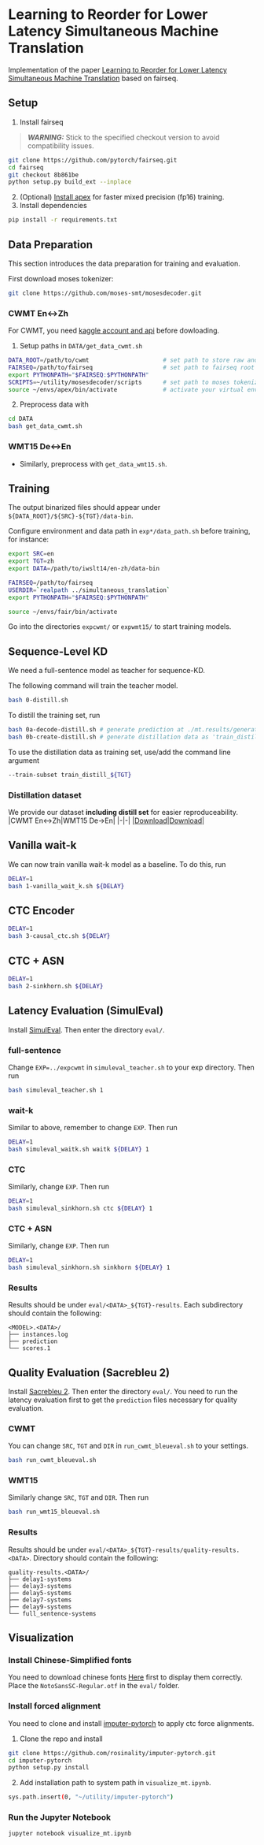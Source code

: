 # Learning to Reorder for Lower Latency Simultaneous Machine Translation
Implementation of the paper [Learning to Reorder for Lower Latency Simultaneous Machine Translation]() based on fairseq.

## Setup
1. Install fairseq
> **_WARNING:_**  Stick to the specified checkout version to avoid compatibility issues.
```bash
git clone https://github.com/pytorch/fairseq.git
cd fairseq
git checkout 8b861be
python setup.py build_ext --inplace
```
2. (Optional) [Install apex](docs/apex_installation.md) for faster mixed precision (fp16) training.
3. Install dependencies
```bash
pip install -r requirements.txt
```

## Data Preparation
This section introduces the data preparation for training and evaluation.

First download moses tokenizer:
```bash
git clone https://github.com/moses-smt/mosesdecoder.git
```

### CWMT En<->Zh
For CWMT, you need [kaggle account and api](https://www.kaggle.com/docs/api) before dowloading.
1. Setup paths in `DATA/get_data_cwmt.sh`
```bash
DATA_ROOT=/path/to/cwmt                     # set path to store raw and preprocessed data
FAIRSEQ=/path/to/fairseq                    # set path to fairseq root
export PYTHONPATH="$FAIRSEQ:$PYTHONPATH"
SCRIPTS=~/utility/mosesdecoder/scripts      # set path to moses tokenizer root
source ~/envs/apex/bin/activate             # activate your virtual environment if any
```
2. Preprocess data with
```bash
cd DATA
bash get_data_cwmt.sh
```

### WMT15 De<->En
- Similarly, preprocess with `get_data_wmt15.sh`.

## Training
The output binarized files should appear under `${DATA_ROOT}/${SRC}-${TGT}/data-bin`. 

Configure environment and data path in `exp*/data_path.sh` before training, for instance:
```bash
export SRC=en
export TGT=zh
export DATA=/path/to/iwslt14/en-zh/data-bin

FAIRSEQ=/path/to/fairseq
USERDIR=`realpath ../simultaneous_translation`
export PYTHONPATH="$FAIRSEQ:$PYTHONPATH"

source ~/envs/fair/bin/activate
```
Go into the directories `expcwmt/` or `expwmt15/` to start training models.

## Sequence-Level KD
We need a full-sentence model as teacher for sequence-KD. 

The following command will train the teacher model.
```bash
bash 0-distill.sh
```
To distill the training set, run 
```bash
bash 0a-decode-distill.sh # generate prediction at ./mt.results/generate-test.txt
bash 0b-create-distill.sh # generate distillation data as 'train_distill_${TGT}' split from prediction
```
To use the distillation data as training set, use/add the command line argument
```bash
--train-subset train_distill_${TGT}
```

### Distillation dataset
We provide our dataset **including distill set** for easier reproduceability.
|CWMT En<->Zh|WMT15 De->En|
|-|-|
|[Download]()|[Download]()|

## Vanilla wait-k
We can now train vanilla wait-k model as a baseline. To do this, run
<!-- > **_NOTE:_**  to train with the distillation set, set `--train-subset` to `train_distill_${TGT}` in the script. -->
```bash
DELAY=1
bash 1-vanilla_wait_k.sh ${DELAY}
```

## CTC Encoder
```bash
DELAY=1
bash 3-causal_ctc.sh ${DELAY}
```

## CTC + ASN
```bash
DELAY=1
bash 2-sinkhorn.sh ${DELAY}
```

## Latency Evaluation (SimulEval)
Install [SimulEval](docs/extra_installation.md). Then enter the directory `eval/`.
### full-sentence
Change `EXP=../expcwmt` in `simuleval_teacher.sh` to your exp directory. Then run
```bash
bash simuleval_teacher.sh 1
```
### wait-k
Similar to above, remember to change `EXP`. Then run
```bash
DELAY=1
bash simuleval_waitk.sh waitk ${DELAY} 1
```
### CTC
Similarly, change `EXP`. Then run
```bash
DELAY=1
bash simuleval_sinkhorn.sh ctc ${DELAY} 1
```
### CTC + ASN
Similarly, change `EXP`. Then run
```bash
DELAY=1
bash simuleval_sinkhorn.sh sinkhorn ${DELAY} 1
```
### Results
Results should be under `eval/<DATA>_${TGT}-results`. Each subdirectory should contain the following:
```
<MODEL>.<DATA>/
├── instances.log
├── prediction
└── scores.1
```
<!-- └──
├──
│    -->

## Quality Evaluation (Sacrebleu 2)
Install [Sacrebleu 2](docs/extra_installation.md). Then enter the directory `eval/`. You need to run the latency evaluation first to get the `prediction` files necessary for quality evaluation.

### CWMT
You can change `SRC`, `TGT` and `DIR` in `run_cwmt_bleueval.sh` to your settings.
```bash
bash run_cwmt_bleueval.sh
```

### WMT15
Similarly change `SRC`, `TGT` and `DIR`. Then run
```bash
bash run_wmt15_bleueval.sh
```

### Results
Results should be under `eval/<DATA>_${TGT}-results/quality-results.<DATA>`. Directory should contain the following:
```
quality-results.<DATA>/
├── delay1-systems
├── delay3-systems
├── delay5-systems
├── delay7-systems
├── delay9-systems
└── full_sentence-systems
```


## Visualization
### Install Chinese-Simplified fonts
You need to download chinese fonts [Here](https://fonts.google.com/specimen/Noto+Sans+SC#standard-styles) first to display them correctly. Place the `NotoSansSC-Regular.otf` in the `eval/` folder.
### Install forced alignment
You need to clone and install [imputer-pytorch](https://github.com/rosinality/imputer-pytorch) to apply ctc force alignments. 
1. Clone the repo and install
```bash
git clone https://github.com/rosinality/imputer-pytorch.git
cd imputer-pytorch
python setup.py install
```
2. Add installation path to system path in `visualize_mt.ipynb`.
```bash
sys.path.insert(0, "~/utility/imputer-pytorch")
```
### Run the Jupyter Notebook
```bash
jupyter notebook visualize_mt.ipynb
```